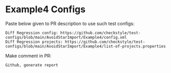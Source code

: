 # Example4 Configs
Paste below given to PR description to use such test configs:
```
Diff Regression config: https://github.com/checkstyle/test-configs/blob/main/AvoidStarImport/Example4/config.xml
Diff Regression projects: https://github.com/checkstyle/test-configs/blob/main/AvoidStarImport/Example4/list-of-projects.properties
```
Make comment in PR:
```
Github, generate report
```
